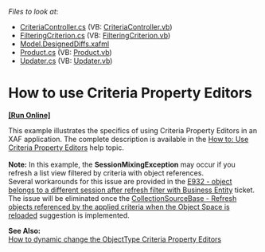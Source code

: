 <!-- default file list -->
*Files to look at*:

* [CriteriaController.cs](./CS/HowToUseCriteriaPropertyEditors.Module/CriteriaController.cs) (VB: [CriteriaController.vb](./VB/HowToUseCriteriaPropertyEditors.Module/CriteriaController.vb))
* [FilteringCriterion.cs](./CS/HowToUseCriteriaPropertyEditors.Module/FilteringCriterion.cs) (VB: [FilteringCriterion.vb](./VB/HowToUseCriteriaPropertyEditors.Module/FilteringCriterion.vb))
* [Model.DesignedDiffs.xafml](./CS/HowToUseCriteriaPropertyEditors.Module/Model.DesignedDiffs.xafml)
* [Product.cs](./CS/HowToUseCriteriaPropertyEditors.Module/Product.cs) (VB: [Product.vb](./VB/HowToUseCriteriaPropertyEditors.Module/Product.vb))
* [Updater.cs](./CS/HowToUseCriteriaPropertyEditors.Module/Updater.cs) (VB: [Updater.vb](./VB/HowToUseCriteriaPropertyEditors.Module/Updater.vb))
<!-- default file list end -->
# How to use Criteria Property Editors
<!-- run online -->
**[[Run Online]](https://codecentral.devexpress.com/e932)**
<!-- run online end -->


<p>This example illustrates the specifics of using Criteria Property Editors in an XAF application. The complete description is available in the <a href="http://documentation.devexpress.com/#Xaf/CustomDocument3143">How to: Use Criteria Property Editors</a> help topic.<br /><br /><strong>Note:</strong> In this example, the <strong>SessionMixingException</strong> may occur if you refresh a list view filtered by criteria with object references. Several workarounds for this issue are provided in the <a href="https://www.devexpress.com/Support/Center/p/T110111">E932 - object belongs to a different session after refresh filter with Business Entity</a> ticket. The issue will be eliminated once the <a href="https://www.devexpress.com/Support/Center/p/T110417">CollectionSourceBase - Refresh objects referenced by the applied criteria when the Object Space is reloaded</a> suggestion is implemented.</p>
<p><strong>See Also:</strong><br /> <a href="https://www.devexpress.com/Support/Center/p/Q219209">How to dynamic change the ObjectType Criteria Property Editors </a></p>

<br/>


